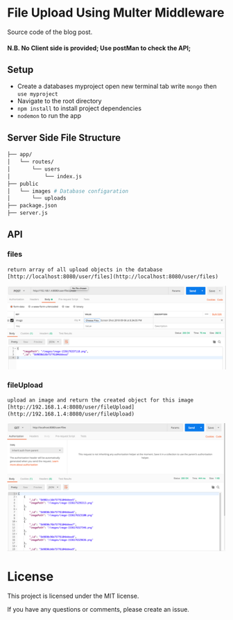 

# File Upload Using Multer Middleware 
Source code of the blog post.

#### N.B. No Client side is provided; Use postMan to check the API;

## Setup
- Create a databases myproject
  open new terminal tab
  write `mongo` then `use myproject`
- Navigate to the root directory
- `npm install` to install project dependencies
- `nodemon` to run the app

## Server Side File Structure
```bash
├── app/
│   └── routes/
│       └── users
│           └── index.js
├── public
│   └── images # Database configaration
│       └── uploads
├── package.json
├── server.js
 ```

## API
### files 
    return array of all upload objects in the database [http://localhost:8080/user/files](http://localhost:8080/user/files)
![](https://github.com/dimohamdy/File-Upload-Using-Multer/blob/master/photos/photo1.png)
### fileUpload
    upload an image and return the created object for this image [http://192.168.1.4:8080/user/fileUpload](http://192.168.1.4:8080/user/fileUpload)
![](https://github.com/dimohamdy/File-Upload-Using-Multer/blob/master/photos/photo2.png)

# License
This project is licensed under the MIT license.

If you have any questions or comments, please create an issue.
